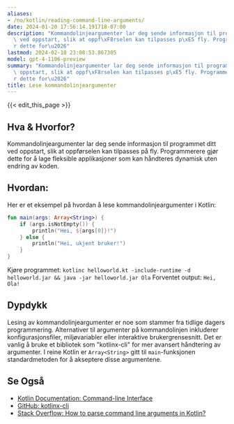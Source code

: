 ```yaml
---
aliases:
- /no/kotlin/reading-command-line-arguments/
date: 2024-01-20 17:56:14.191718-07:00
description: "Kommandolinjeargumenter lar deg sende informasjon til programmet ditt\
  \ ved oppstart, slik at oppf\xF8rselen kan tilpasses p\xE5 fly. Programmerere gj\xF8\
  r dette for\u2026"
lastmod: 2024-02-18 23:08:53.867305
model: gpt-4-1106-preview
summary: "Kommandolinjeargumenter lar deg sende informasjon til programmet ditt ved\
  \ oppstart, slik at oppf\xF8rselen kan tilpasses p\xE5 fly. Programmerere gj\xF8\
  r dette for\u2026"
title: Lese kommandolinjeargumenter
---
```


{{< edit_this_page >}}

## Hva & Hvorfor?
Kommandolinjeargumenter lar deg sende informasjon til programmet ditt ved oppstart, slik at oppførselen kan tilpasses på fly. Programmerere gjør dette for å lage fleksible applikasjoner som kan håndteres dynamisk uten endring av koden.

## Hvordan:
Her er et eksempel på hvordan å lese kommandolinjeargumenter i Kotlin:

```kotlin
fun main(args: Array<String>) {
    if (args.isNotEmpty()) {
        println("Hei, ${args[0]}!")
    } else {
        println("Hei, ukjent bruker!")
    }
}
```
Kjøre programmet: `kotlinc helloworld.kt -include-runtime -d helloworld.jar && java -jar helloworld.jar Ola`
Forventet output: `Hei, Ola!`

## Dypdykk
Lesing av kommandolinjeargumenter er noe som stammer fra tidlige dagers programmering. Alternativer til argumenter på kommandolinjen inkluderer konfigurasjonsfiler, miljøvariabler eller interaktive brukergrensesnitt. Det er vanlig å bruke et bibliotek som "kotlinx-cli" for mer avansert håndtering av argumenter. I reine Kotlin er `Array<String>` gitt til `main`-funksjonen standardmetoden for å akseptere disse argumentene.

## Se Også
- [Kotlin Documentation: Command-line Interface](https://kotlinlang.org/docs/command-line.html)
- [GitHub: kotlinx-cli](https://github.com/Kotlin/kotlinx-cli)
- [Stack Overflow: How to parse command line arguments in Kotlin?](https://stackoverflow.com/questions/41728426/how-to-parse-command-line-arguments-in-kotlin)
